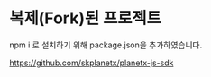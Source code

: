 # 복제(Fork)된 프로젝트
npm i 로 설치하기 위해 package.json을 추가하였습니다.

https://github.com/skplanetx/planetx-js-sdk
